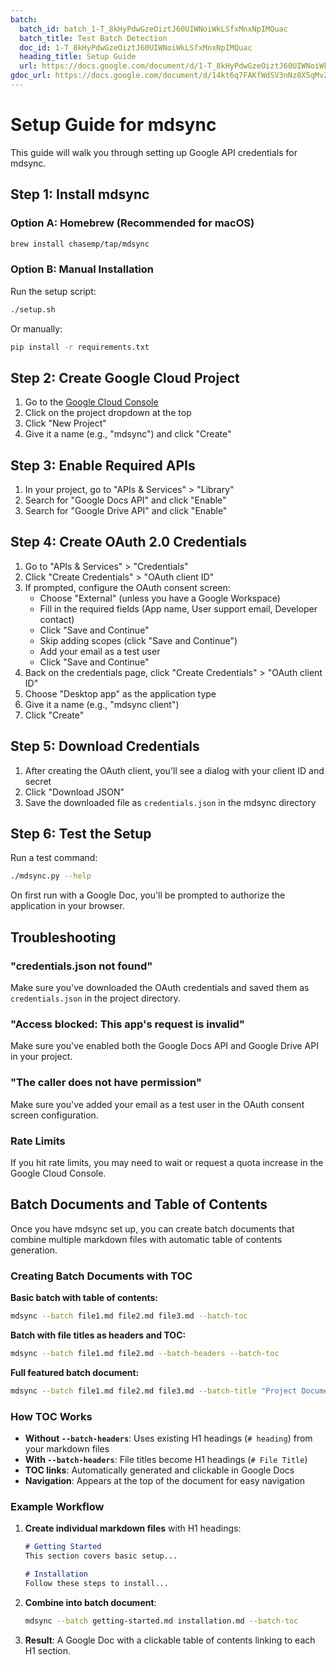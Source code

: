 ```yaml
---
batch:
  batch_id: batch_1-T_8kHyPdwGzeOiztJ60UIWNoiWkLSfxMnxNpIMQuac
  batch_title: Test Batch Detection
  doc_id: 1-T_8kHyPdwGzeOiztJ60UIWNoiWkLSfxMnxNpIMQuac
  heading_title: Setup Guide
  url: https://docs.google.com/document/d/1-T_8kHyPdwGzeOiztJ60UIWNoiWkLSfxMnxNpIMQuac/edit
gdoc_url: https://docs.google.com/document/d/14kt6q7FAKfWdSV3nNz8X5qMvZ49TTiSH8c2bqyS_Wk4/edit
---
```


# Setup Guide for mdsync

This guide will walk you through setting up Google API credentials for mdsync.

## Step 1: Install mdsync

### Option A: Homebrew (Recommended for macOS)
```bash
brew install chasemp/tap/mdsync
```

### Option B: Manual Installation
Run the setup script:
```bash
./setup.sh
```

Or manually:
```bash
pip install -r requirements.txt
```

## Step 2: Create Google Cloud Project

1. Go to the [Google Cloud Console](https://console.cloud.google.com/)
2. Click on the project dropdown at the top
3. Click "New Project"
4. Give it a name (e.g., "mdsync") and click "Create"

## Step 3: Enable Required APIs

1. In your project, go to "APIs & Services" > "Library"
2. Search for "Google Docs API" and click "Enable"
3. Search for "Google Drive API" and click "Enable"

## Step 4: Create OAuth 2.0 Credentials

1. Go to "APIs & Services" > "Credentials"
2. Click "Create Credentials" > "OAuth client ID"
3. If prompted, configure the OAuth consent screen:
   - Choose "External" (unless you have a Google Workspace)
   - Fill in the required fields (App name, User support email, Developer contact)
   - Click "Save and Continue"
   - Skip adding scopes (click "Save and Continue")
   - Add your email as a test user
   - Click "Save and Continue"
4. Back on the credentials page, click "Create Credentials" > "OAuth client ID"
5. Choose "Desktop app" as the application type
6. Give it a name (e.g., "mdsync client")
7. Click "Create"

## Step 5: Download Credentials

1. After creating the OAuth client, you'll see a dialog with your client ID and secret
2. Click "Download JSON"
3. Save the downloaded file as `credentials.json` in the mdsync directory

## Step 6: Test the Setup

Run a test command:
```bash
./mdsync.py --help
```

On first run with a Google Doc, you'll be prompted to authorize the application in your browser.

## Troubleshooting

### "credentials.json not found"
Make sure you've downloaded the OAuth credentials and saved them as `credentials.json` in the project directory.

### "Access blocked: This app's request is invalid"
Make sure you've enabled both the Google Docs API and Google Drive API in your project.

### "The caller does not have permission"
Make sure you've added your email as a test user in the OAuth consent screen configuration.

### Rate Limits
If you hit rate limits, you may need to wait or request a quota increase in the Google Cloud Console.

## Batch Documents and Table of Contents

Once you have mdsync set up, you can create batch documents that combine multiple markdown files with automatic table of contents generation.

### Creating Batch Documents with TOC

**Basic batch with table of contents:**
```bash
mdsync --batch file1.md file2.md file3.md --batch-toc
```

**Batch with file titles as headers and TOC:**
```bash
mdsync --batch file1.md file2.md --batch-headers --batch-toc
```

**Full featured batch document:**
```bash
mdsync --batch file1.md file2.md file3.md --batch-title "Project Documentation" --batch-headers --batch-horizontal-sep --batch-toc
```

### How TOC Works

- **Without `--batch-headers`**: Uses existing H1 headings (`# heading`) from your markdown files
- **With `--batch-headers`**: File titles become H1 headings (`# File Title`)
- **TOC links**: Automatically generated and clickable in Google Docs
- **Navigation**: Appears at the top of the document for easy navigation

### Example Workflow

1. **Create individual markdown files** with H1 headings:
   ```markdown
   # Getting Started
   This section covers basic setup...
   
   # Installation
   Follow these steps to install...
   ```

2. **Combine into batch document**:
   ```bash
   mdsync --batch getting-started.md installation.md --batch-toc
   ```

3. **Result**: A Google Doc with a clickable table of contents linking to each H1 section.